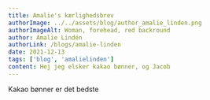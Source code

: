 ```yaml
---
title: Amalie's kærlighedsbrev
authorImage: ../../assets/blog/author_amalie_linden.png
authorImageAlt: Woman, forehead, red backround
author: Amalie Lindén
authorLink: /blogs/amalie-linden
date: 2021-12-13
tags: ['blog', 'amalielinden']
content: Hej jeg elsker kakao bønner, og Jacob
---
```

Kakao bønner er det bedste